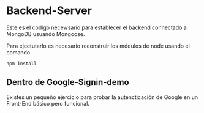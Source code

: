 # Backend-Server

Este es el código necewsario para establecer el backend connectado a MongoDB usuando Mongoose.

Para ejectutarlo es necesario reconstruir los módulos de node usando el comando

```
npm install
```

## Dentro de Google-Signin-demo
Existes un pequeño ejercicio para probar la autencticación de Google en un Front-End básico pero funcional.